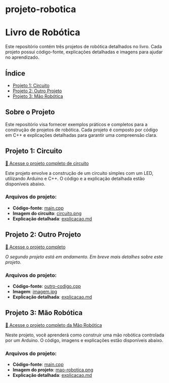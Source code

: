 # projeto-robotica
# Livro de Robótica

Este repositório contém três projetos de robótica detalhados no livro. Cada projeto possui código-fonte, explicações detalhadas e imagens para ajudar no aprendizado.

## Índice
- [Projeto 1: Circuito](#projeto-1-circuito)
- [Projeto 2: Outro Projeto](#projeto-2-outro)
- [Projeto 3: Mão Robótica](#projeto-3-mao-robotica)

## Sobre o Projeto
Este repositório visa fornecer exemplos práticos e completos para a construção de projetos de robótica. Cada projeto é composto por código em C++ e explicações detalhadas para garantir uma compreensão clara.

## Projeto 1: Circuito
[🔗 Acesse o projeto completo de circuito](projeto-1-circuito/README.md)

Este projeto envolve a construção de um circuito simples com um LED, utilizando Arduino e C++. O código e a explicação detalhada estão disponíveis abaixo.

### Arquivos do projeto:
- **Código-fonte**: [main.cpp](projeto-1-circuito/main.cpp)
- **Imagem do circuito**: [circuito.png](projeto-1-circuito/circuito.png)
- **Explicação detalhada**: [explicacao.md](projeto-1-circuito/explicacao.md)

## Projeto 2: Outro Projeto
[🔗 Acesse o projeto completo](projeto-2-outro/README.md)

*O segundo projeto está em andamento. Em breve mais detalhes sobre este projeto.*

### Arquivos do projeto:
- **Código-fonte**: [outro-codigo.cpp](projeto-2-outro/outro-codigo.cpp)
- **Imagem**: [imagem.jpg](projeto-2-outro/imagem.jpg)
- **Explicação detalhada**: [explicacao.md](projeto-2-outro/explicacao.md)

## Projeto 3: Mão Robótica
[🔗 Acesse o projeto completo da Mão Robótica](projeto-3-mao-robotica/README.md)

Neste projeto, você aprenderá como construir uma mão robótica controlada por um Arduino. O código, imagens e explicações estão disponíveis abaixo.

### Arquivos do projeto:
- **Código-fonte**: [main.cpp](projeto-3-mao-robotica/main.cpp)
- **Imagem do projeto**: [mao-robotica.png](projeto-3-mao-robotica/mao-robotica.png)
- **Explicação detalhada**: [explicacao.md](projeto-3-mao-robotica/explicacao.md)
